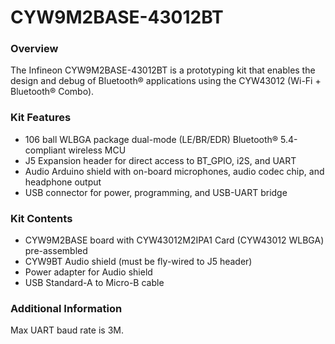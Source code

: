 # CYW9M2BASE-43012BT

### Overview

The Infineon CYW9M2BASE-43012BT is a prototyping kit that enables the design and debug of Bluetooth&#174; applications using the CYW43012 (Wi-Fi + Bluetooth&#174; Combo).

### Kit Features

* 106 ball WLBGA package dual-mode (LE/BR/EDR) Bluetooth&#174; 5.4-compliant wireless MCU
* J5 Expansion header for direct access to BT_GPIO, i2S, and UART
* Audio Arduino shield with on-board microphones, audio codec chip, and headphone output
* USB connector for power, programming, and USB-UART bridge

### Kit Contents

* CYW9M2BASE board with CYW43012M2IPA1 Card (CYW43012 WLBGA) pre-assembled
* CYW9BT Audio shield (must be fly-wired to J5 header)
* Power adapter for Audio shield
* USB Standard-A to Micro-B cable

### Additional Information

Max UART baud rate is 3M.
